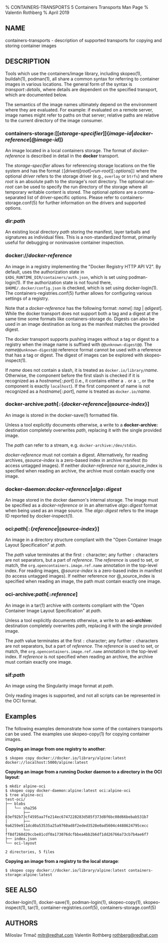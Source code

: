 % CONTAINERS-TRANSPORTS 5 Containers Transports Man Page
% Valentin Rothberg
% April 2019

## NAME

containers-transports - description of supported transports for copying and storing container images

## DESCRIPTION

Tools which use the containers/image library, including skopeo(1), buildah(1), podman(1), all share a common syntax for referring to container images in various locations.
The general form of the syntax is _transport_`:`_details_, where details are dependent on the specified transport, which are documented below.

The semantics of the image names ultimately depend on the environment where
they are evaluated. For example: if evaluated on a remote server, image names
might refer to paths on that server; relative paths are relative to the current
directory of the image consumer.

<!-- atomic: is deprecated and not documented here. -->

### **containers-storage:**[**[**_storage-specifier_**]**]{_image-id_|_docker-reference_[**@**_image-id_]}

An image located in a local containers storage.
The format of _docker-reference_ is described in detail in the **docker** transport.

The _storage-specifier_ allows for referencing storage locations on the file system and has the format `[`[_driver_`@`]_root_[`+`_run-root_][`:`_options_]`]` where the optional _driver_ refers to the storage driver (e.g., `overlay` or `btrfs`) and where _root_ is an absolute path to the storage's root directory.
The optional _run-root_ can be used to specify the run directory of the storage where all temporary writable content is stored.
The optional _options_ are a comma-separated list of driver-specific options.
Please refer to containers-storage.conf(5) for further information on the drivers and supported options.

### **dir:**_path_

An existing local directory _path_ storing the manifest, layer tarballs and signatures as individual files.
This is a non-standardized format, primarily useful for debugging or noninvasive container inspection.

### **docker://**_docker-reference_

An image in a registry implementing the "Docker Registry HTTP API V2".
By default, uses the authorization state in `$XDG_RUNTIME_DIR/containers/auth.json`, which is set using podman-login(1).
If the authorization state is not found there, `$HOME/.docker/config.json` is checked, which is set using docker-login(1).
The containers-registries.conf(5) further allows for configuring various settings of a registry.

Note that a _docker-reference_ has the following format: _name_[`:`_tag_ | `@`_digest_].
While the docker transport does not support both a tag and a digest at the same time some formats like containers-storage do.
Digests can also be used in an image destination as long as the manifest matches the provided digest.

The docker transport supports pushing images without a tag or digest to a registry when the image name is suffixed with `@@unknown-digest@@`. The _name_`@@unknown-digest@@` reference format cannot be used with a reference that has a tag or digest.
The digest of images can be explored with skopeo-inspect(1).

If _name_ does not contain a slash, it is treated as `docker.io/library/`_name_.
Otherwise, the component before the first slash is checked if it is recognized as a _hostname_[`:`_port_] (i.e., it contains either a `.` or a `:`, or the component is exactly `localhost`).
If the first component of name is not recognized as a _hostname_[`:`_port_], _name_ is treated as `docker.io/`_name_.

### **docker-archive:**_path_[`:`{_docker-reference_|`@`_source-index_}]

An image is stored in the docker-save(1) formatted file.

Unless a tool explicitly documents otherwise,
a write to a **docker-archive:** destination completely overwrites _path_, replacing it with the single provided image.

The _path_ can refer to a stream, e.g. `docker-archive:/dev/stdin`.

_docker-reference_ must not contain a digest.
Alternatively, for reading archives, `@`_source-index_ is a zero-based index in archive manifest
(to access untagged images).
If neither _docker-reference_ nor `@`_source_index is specified when reading an archive, the archive must contain exactly one image.

### **docker-daemon:**_docker-reference_|_algo_`:`_digest_

An image stored in the docker daemon's internal storage.
The image must be specified as a _docker-reference_ or in an alternative _algo_`:`_digest_ format when being used as an image source.
The _algo_`:`_digest_ refers to the image ID reported by docker-inspect(1).

### **oci:**_path_[`:`{_reference_|`@`_source-index_}]

An image in a directory structure compliant with the "Open Container Image Layout Specification" at _path_.

The _path_ value terminates at the first `:` character; any further `:` characters are not separators, but a part of _reference_.
The _reference_ is used to set, or match, the `org.opencontainers.image.ref.name` annotation in the top-level index.
For reading images, @_source-index_ is a zero-based index in manifest (to access untagged images).
If neither reference nor @_source_index is specified when reading an image, the path must contain exactly one image.

### **oci-archive:**_path_[`:`_reference_]

An image in a tar(1) archive with contents compliant with the "Open Container Image Layout Specification" at _path_.

Unless a tool explicitly documents otherwise,
a write to an **oci-archive:** destination completely overwrites _path_, replacing it with the single provided image.

The _path_ value terminates at the first `:` character; any further `:` characters are not separators, but a part of _reference_.
The _reference_ is used to set, or match, the `org.opencontainers.image.ref.name` annotation in the top-level index.
If _reference_ is not specified when reading an archive, the archive must contain exactly one image.

### **sif:**_path_

An image using the Singularity image format at _path_.

Only reading images is supported, and not all scripts can be represented in the OCI format.

<!-- tarball: can only usefully be used from Go callers who call tarballReference.ConfigUpdate, and is not documented here. -->

## Examples

The following examples demonstrate how some of the containers transports can be used.
The examples use skopeo-copy(1) for copying container images.

**Copying an image from one registry to another**:
```
$ skopeo copy docker://docker.io/library/alpine:latest docker://localhost:5000/alpine:latest
```

**Copying an image from a running Docker daemon to a directory in the OCI layout**:
```
$ mkdir alpine-oci
$ skopeo copy docker-daemon:alpine:latest oci:alpine-oci
$ tree alpine-oci
test-oci/
├── blobs
│   └── sha256
│       ├── 83ef92b73cf4595aa7fe214ec6747228283d585f373d8f6bc08d66bebab531b7
│       ├── 9a6259e911dcd0a53535a25a9760ad8f2eded3528e0ad5604c4488624795cecc
│       └── ff8df268d29ccbe81cdf0a173076dcfbbea4bb2b6df1dd26766a73cb7b4ae6f7
├── index.json
└── oci-layout

2 directories, 5 files
```

**Copying an image from a registry to the local storage**:
```
$ skopeo copy docker://docker.io/library/alpine:latest containers-storage:alpine:latest
```

## SEE ALSO

docker-login(1), docker-save(1), podman-login(1), skopeo-copy(1), skopeo-inspect(1), tar(1), container-registries.conf(5), containers-storage.conf(5)

## AUTHORS

Miloslav Trmač <mitr@redhat.com>
Valentin Rothberg <rothberg@redhat.com>
